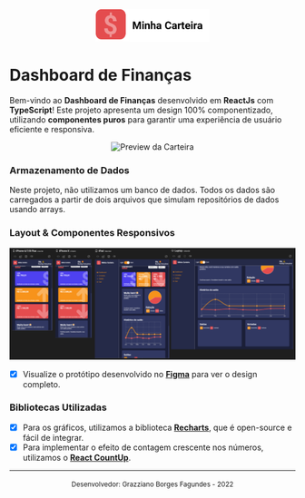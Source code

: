 <div align="center">
  <img src="./docs/assets/logo.png" width="200" alt="Logo">
</div>

# Dashboard de Finanças

Bem-vindo ao **Dashboard de Finanças** desenvolvido em **ReactJs** com **TypeScript**! Este projeto apresenta um design 100% componentizado, utilizando **componentes puros** para garantir uma experiência de usuário eficiente e responsiva.

<div align="center">
  <img src="./docs/assets/minhacarteirapreview.gif" alt="Preview da Carteira">
</div>

### Armazenamento de Dados

Neste projeto, não utilizamos um banco de dados. Todos os dados são carregados a partir de dois arquivos que simulam repositórios de dados usando arrays.

### Layout & Componentes Responsivos

<div align="center">
  <img src="./docs/assets/resposiveview.png" alt="Exemplo de Layout Responsivo">
</div>

- [x] Visualize o protótipo desenvolvido no [**Figma**](https://www.figma.com/file/UaV4uhlCJyn8cdiKNuOaOp/Minha-Carteira?node-id=0%3A1) para ver o design completo.

### Bibliotecas Utilizadas

- [x] Para os gráficos, utilizamos a biblioteca **[Recharts](http://recharts.org/en-US)**, que é open-source e fácil de integrar.
- [x] Para implementar o efeito de contagem crescente nos números, utilizamos o **[React CountUp](https://www.npmjs.com/package/react-countup)**.

---

<div align="center">
  <small>Desenvolvedor: Grazziano Borges Fagundes - 2022</small>
</div>
